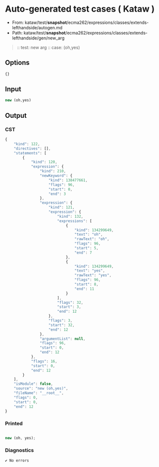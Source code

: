 # Auto-generated test cases ( Kataw )
- From: kataw/test/__snapshot__/ecma262/expressions/classes/extends-lefthandside/autogen.md
- Path: kataw/test/__snapshot__/ecma262/expressions/classes/extends-lefthandside/gen/new_arg
> :: test: new arg
> :: case: (oh,yes)
## Options

`````js
{}
`````
## Input

`````js
new (oh,yes)
`````
## Output

### CST

```javascript
{
    "kind": 122,
    "directives": [],
    "statements": [
        {
            "kind": 120,
            "expression": {
                "kind": 210,
                "newKeyword": {
                    "kind": 138477661,
                    "flags": 96,
                    "start": 0,
                    "end": 3
                },
                "expression": {
                    "kind": 121,
                    "expression": {
                        "kind": 132,
                        "expressions": [
                            {
                                "kind": 134299649,
                                "text": "oh",
                                "rawText": "oh",
                                "flags": 96,
                                "start": 5,
                                "end": 7
                            },
                            {
                                "kind": 134299649,
                                "text": "yes",
                                "rawText": "yes",
                                "flags": 96,
                                "start": 8,
                                "end": 11
                            }
                        ],
                        "flags": 32,
                        "start": 3,
                        "end": 12
                    },
                    "flags": 3,
                    "start": 32,
                    "end": 12
                },
                "argumentList": null,
                "flags": 96,
                "start": 0,
                "end": 12
            },
            "flags": 16,
            "start": 0,
            "end": 12
        }
    ],
    "isModule": false,
    "source": "new (oh,yes)",
    "fileName": "__root__",
    "flags": 0,
    "start": 0,
    "end": 12
}
```

### Printed

```javascript

new (oh, yes);
```

### Diagnostics

```javascript
✔ No errors
```

